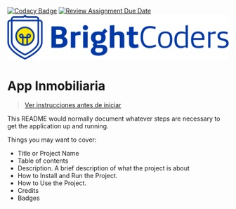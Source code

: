 [![Codacy Badge](https://api.codacy.com/project/badge/Grade/f6b490e5393d453384ef9b5a650b1e4b)](https://app.codacy.com/gh/BrightCoders-Institute/reto-inmobiliaria-landillo?utm_source=github.com&utm_medium=referral&utm_content=BrightCoders-Institute/reto-inmobiliaria-landillo&utm_campaign=Badge_Grade)
[![Review Assignment Due Date](https://classroom.github.com/assets/deadline-readme-button-24ddc0f5d75046c5622901739e7c5dd533143b0c8e959d652212380cedb1ea36.svg)](https://classroom.github.com/a/z5kNBBhk)
![BrightCoders Logo](img/logo.png)

# App Inmobiliaria

> [Ver instrucciones antes de iniciar](./instructions.md)

This README would normally document whatever steps are necessary to get the application up and running.

Things you may want to cover:

- Title or Project Name
- Table of contents
- Description. A brief description of what the project is about
- How to Install and Run the Project.
- How to Use the Project.
- Credits
- Badges
